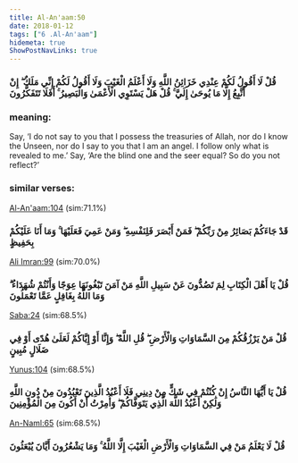 ```yaml
---
title: Al-An'aam:50
date: 2018-01-12
tags: ["6 .Al-An'aam"]
hidemeta: true 
ShowPostNavLinks: true 
---
```

### قُلْ لَا أَقُولُ لَكُمْ عِنْدِي خَزَائِنُ اللَّهِ وَلَا أَعْلَمُ الْغَيْبَ وَلَا أَقُولُ لَكُمْ إِنِّي مَلَكٌ ۖ إِنْ أَتَّبِعُ إِلَّا مَا يُوحَىٰ إِلَيَّ ۚ قُلْ هَلْ يَسْتَوِي الْأَعْمَىٰ وَالْبَصِيرُ ۚ أَفَلَا تَتَفَكَّرُونَ
### meaning: 
Say, ‘I do not say to you that I possess the treasuries of Allah, nor do I know the Unseen, nor do I say to you that I am an angel. I follow only what is revealed to me.’ Say, ‘Are the blind one and the seer equal? So do you not reflect?’
### similar verses: 

[Al-An'aam:104](/6/104) (sim:71.1%)

### قَدْ جَاءَكُمْ بَصَائِرُ مِنْ رَبِّكُمْ ۖ فَمَنْ أَبْصَرَ فَلِنَفْسِهِ ۖ وَمَنْ عَمِيَ فَعَلَيْهَا ۚ وَمَا أَنَا عَلَيْكُمْ بِحَفِيظٍ

[Ali Imran:99](/3/99) (sim:70.0%)

### قُلْ يَا أَهْلَ الْكِتَابِ لِمَ تَصُدُّونَ عَنْ سَبِيلِ اللَّهِ مَنْ آمَنَ تَبْغُونَهَا عِوَجًا وَأَنْتُمْ شُهَدَاءُ ۗ وَمَا اللَّهُ بِغَافِلٍ عَمَّا تَعْمَلُونَ

[Saba:24](/34/24) (sim:68.5%)

### قُلْ مَنْ يَرْزُقُكُمْ مِنَ السَّمَاوَاتِ وَالْأَرْضِ ۖ قُلِ اللَّهُ ۖ وَإِنَّا أَوْ إِيَّاكُمْ لَعَلَىٰ هُدًى أَوْ فِي ضَلَالٍ مُبِينٍ

[Yunus:104](/10/104) (sim:68.5%)

### قُلْ يَا أَيُّهَا النَّاسُ إِنْ كُنْتُمْ فِي شَكٍّ مِنْ دِينِي فَلَا أَعْبُدُ الَّذِينَ تَعْبُدُونَ مِنْ دُونِ اللَّهِ وَلَٰكِنْ أَعْبُدُ اللَّهَ الَّذِي يَتَوَفَّاكُمْ ۖ وَأُمِرْتُ أَنْ أَكُونَ مِنَ الْمُؤْمِنِينَ

[An-Naml:65](/27/65) (sim:68.5%)

### قُلْ لَا يَعْلَمُ مَنْ فِي السَّمَاوَاتِ وَالْأَرْضِ الْغَيْبَ إِلَّا اللَّهُ ۚ وَمَا يَشْعُرُونَ أَيَّانَ يُبْعَثُونَ

